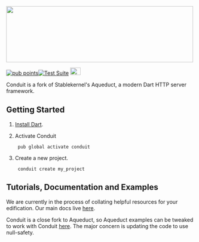 <img src="https://raw.githubusercontent.com/conduit-dart/conduit/master/assets/conduit-name.svg" width="500" height="150">

[![pub points](https://badges.bar/conduit/pub%20points)](https://pub.dev/packages/conduit/score)[![Test Suite](https://github.com/conduit-dart/conduit/actions/workflows/test.yml/badge.svg)](https://github.com/conduit-dart/conduit/actions/workflows/test.yml) [<img src="https://discord.com/assets/3437c10597c1526c3dbd98c737c2bcae.svg" width="28" height="20">](https://discord.gg/MHz5cqktHW)

Conduit is a fork of Stablekernel's Aqueduct, a modern Dart HTTP server framework.

## Getting Started

1. [Install Dart](https://dart.dev/get-dart).
2. Activate Conduit

        pub global activate conduit

3. Create a new project.

        conduit create my_project

## Tutorials, Documentation and Examples

We are currently in the process of collating helpful resources for your edification. Our main docs live [here](https://gitbook.theconduit.dev/).

Conduit is a close fork to Aqueduct, so Aqueduct examples can be tweaked to work with Conduit [here](https://github.com/stablekernel/aqueduct_examples). The major concern is updating the code to use null-safety.
